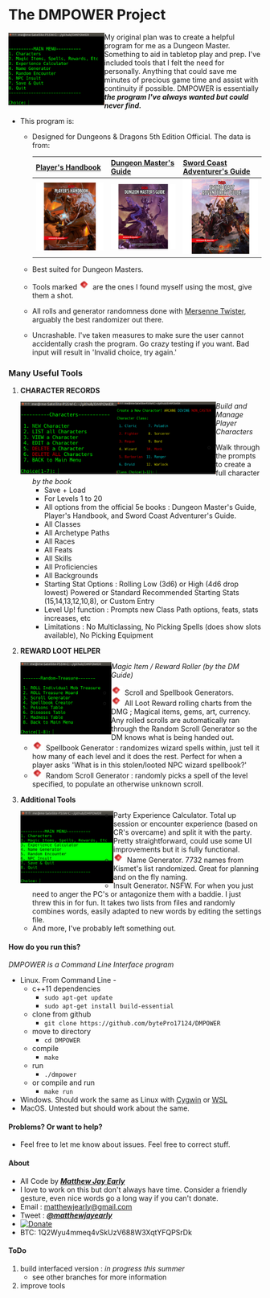 
# The DMPOWER Project

<img src="img/cliscreenshot.png" height="144px" align="left">

My original plan was to create a helpful program for me as a Dungeon Master. Something to aid in tabletop play and prep. I've included tools that I felt the need for personally. Anything that could save me minutes of precious game time and assist with continuity if possible. DMPOWER is essentially **_the program I've always wanted but could never find._** 

 * This program is: 

     * Designed for Dungeons & Dragons 5th Edition Official. The data is from:
     
         | [Player's Handbook](http://dnd.wizards.com/products/tabletop-games/rpg-products/rpg_playershandbook) | [Dungeon Master's Guide](http://dnd.wizards.com/products/tabletop-games/rpg-products/dungeon-masters-guide) | [Sword Coast Adventurer's Guide](http://dnd.wizards.com/products/tabletop-games/rpg-products/sc-adventurers-guide) |
         | --- | --- | --- |
         | [![phb](img/DnD_PHB.png)](http://dnd.wizards.com/products/tabletop-games/rpg-products/rpg_playershandbook) | [![dmg](img/DnD_DMG.png)](http://dnd.wizards.com/products/tabletop-games/rpg-products/rpg_playershandbook) | [![scag](img/DnD_SCAG.png)](http://dnd.wizards.com/products/tabletop-games/rpg-products/rpg_playershandbook) |
     
     * Best suited for Dungeon Masters.  
     * Tools marked ![tinyredgem](img/tinyredgem.png) are the ones I found myself using the most, give them a shot.
     * All rolls and generator randomness done with [Mersenne Twister](https://en.wikipedia.org/wiki/Mersenne_Twister), arguably the best randomizer out there.
     * Uncrashable. I've taken measures to make sure the user cannot accidentally crash the program. Go crazy testing if you want. Bad input will result in 'Invalid choice, try again.'

### Many Useful Tools

1. **CHARACTER RECORDS** 

    <img src="img/cliscreenshot_characters.png" height="144px" align="left">
    
    <img src="img/cliscreenshot_characters2.png" height="144px" align="left">

    _Build and Manage Player Characters_
    
    * Walk through the prompts to create a full character _by the book_
        * Save + Load
        * For Levels 1 to 20
        * All options from the official 5e books : Dungeon Master's Guide, Player's Handbook, and Sword Coast Adventurer's Guide.  
        * All Classes
        * All Archetype Paths
        * All Races
        * All Feats 
        * All Skills 
        * All Proficiencies 
        * All Backgrounds
        * Starting Stat Options : Rolling Low (3d6) or High (4d6 drop lowest) Powered or Standard Recommended Starting Stats (15,14,13,12,10,8), or Custom Entry
        * Level Up! function : Prompts new Class Path options, feats, stats increases, etc
        * Limitations : No Multiclassing, No Picking Spells (does show slots available), No Picking Equipment


2. **REWARD LOOT HELPER** 

    <img src="img/cliscreenshot_treasure.png" height="144px" align="left">

    _Magic Item / Reward Roller (by the DM Guide)_
    
    * ![tinyredgem](img/tinyredgem.png) Scroll and Spellbook Generators.  
    * ![tinyredgem](img/tinyredgem.png) All Loot Reward rolling charts from the DMG ; Magical items, gems, art, currency. Any rolled scrolls are automatically ran through the Random Scroll Generator so the DM knows what is being handed out. 
    * ![tinyredgem](img/tinyredgem.png) Spellbook Generator : randomizes wizard spells within, just tell it how many of each level and it does the rest. Perfect for when a player asks 'What is in this stolen/looted NPC wizard spellbook?' 
    * ![tinyredgem](img/tinyredgem.png) Random Scroll Generator : randomly picks a spell of the level specified, to populate an otherwise unknown scroll. 

3. **Additional Tools**  

    <img src="img/cliscreenshot_other_tools.png" height="144px" align="left">

    * Party Experience Calculator. Total up session or encounter experience (based on CR's overcame) and split it with the party. Pretty straightforward, could use some UI improvements but it is fully functional.
    * ![tinyredgem](img/tinyredgem.png) Name Generator. 7732 names from Kismet's list randomized. Great for planning and on the fly naming.   
    * Insult Generator. NSFW. For when you just need to anger the PC's or antagonize them with a baddie. I just threw this in for fun. It takes two lists from files and randomly combines words, easily adapted to new words by editing the settings file.
    * And more, I've probably left something out.

#### How do you run this?  

_DMPOWER is a Command Line Interface program_

* Linux. From Command Line -
    * c++11 dependencies
        * ````sudo apt-get update````
        * ````sudo apt-get install build-essential````
    * clone from github
        * ````git clone https://github.com/bytePro17124/DMPOWER````
    * move to directory
        * ````cd DMPOWER````
	* compile 
		* ````make````
	* run 
		* ````./dmpower````
	* or compile and run 
		* ````make run````
* Windows. Should work the same as Linux with [Cygwin](https://www.cygwin.com/) or [WSL](https://msdn.microsoft.com/commandline/wsl/about)
* MacOS. Untested but should work about the same.


#### Problems? Or want to help?
  
* Feel free to let me know about issues. Feel free to correct stuff. 

#### About

* All Code by [**_Matthew Jay Early_**](https://twitter.com/matthewjayearly) 
* I love to work on this but don't always have time. Consider a friendly gesture, even nice words go a long way if you can't donate.
* Email : [matthewjearly@gmail.com](mailto::matthewjearly@gmail.com) 
* Tweet : [**_@matthewjayearly_**](https://twitter.com/matthewjayearly) 
* [![Donate](https://img.shields.io/badge/Donate-PayPal-green.svg)](https://www.paypal.com/cgi-bin/webscr?cmd=_s-xclick&hosted_button_id=982RBXVEKD9Z8)
* BTC: 1Q2Wyu4mmeq4vSkUzV688W3XqtYFQPSrDk

#### ToDo
1. build interfaced version : _in progress this summer_ 
    * see other branches for more information
2. improve tools
